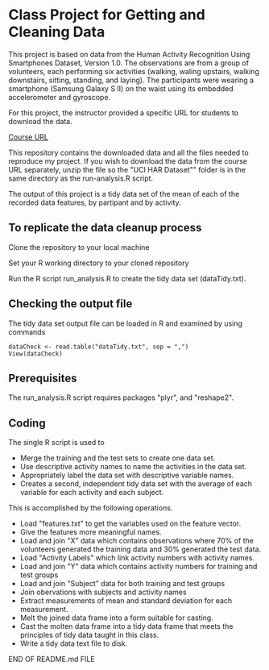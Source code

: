 Class Project for Getting and Cleaning Data
===========================================

This project is based on data from the Human Activity Recognition Using Smartphones Dataset, Version 1.0.  The observations are from a group of volunteers, each performing  six activities (walking, waling upstairs, walking downstairs, sitting, standing, and laying).  The participants were wearing a smartphone (Samsung Galaxy S II) on the waist using its embedded accelerometer and gyroscope.

For this project, the instructor provided a specific URL for students to download the data.

[Course URL]( https://d396qusza40orc.cloudfront.net/getdata%2Fprojectfiles%2FUCI%20HAR%20Dataset.zip)

This repository contains the downloaded data and all the files needed to reproduce my project.  If you wish to download the data from the course URL separately, unzip the file so the "UCI HAR Dataset"" folder is in the same directory as the run-analysis.R script.

The output of this project is a tidy data set of the mean of each of the recorded data features, by partipant and by activity.


To replicate the data cleanup process
-------------------------------------

Clone the repository to your local machine

Set your R working directory to your cloned repository

Run the R script run_analysis.R to create the tidy data set (dataTidy.txt).


Checking the output file
--------------------

The tidy data set output file can be loaded in R and examined by using commands

```{r}
dataCheck <- read.table("dataTidy.txt", sep = ",")
View(dataCheck)
```


Prerequisites
-------------

The run_analysis.R script requires packages "plyr", and "reshape2".


Coding
------

The single R script is used to

* Merge the training and the test sets to create one data set.
* Use descriptive activity names to name the activities in the data set.
* Appropriately label the data set with descriptive variable names.
* Creates a second, independent tidy data set with the average of each variable
for each activity and each subject.

This is accomplished by the following operations.

* Load "features.txt" to get the variables used on the feature vector.
* Give the features more meaningful names.
* Load and join "X" data which contains observations where 70% of the volunteers
generated the training data and 30% generated the test data.
* Load "Activity Labels" which link activity numbers with activity names.
* Load and join "Y" data which contains activity numbers for training and test groups
* Load and join "Subject" data for both training and test groups
* Join obervations with subjects and activity names
* Extract measurements of mean and standard deviation for each measurement. 
* Melt the joined data frame into a form suitable for casting.
* Cast the molten data frame into a tidy data frame that meets the principles
of tidy data taught in this class.
* Write a tidy data text file to disk.


END OF README.md FILE


